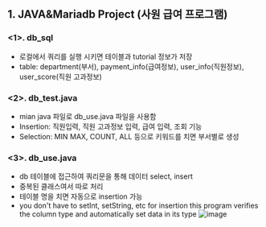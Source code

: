 ## 1. JAVA&Mariadb Project (사원 급여 프로그램)

### <1>. db_sql
- 로컬에서 쿼리를 실행 시키면 테이블과 tutorial 정보가 저장
- table: department(부서), payment_info(급여정보), user_info(직원정보), user_score(직원 고과정보)
### <2>. db_test.java
- mian java 파일로 db_use.java 파일을 사용함
- Insertion: 직원입력, 직원 고과정보 입력, 급여 입력, 조회 기능
- Selection: MIN MAX, COUNT, ALL 등으로 키워드를 치면 부서별로 생성
### <3>. db_use.java
- db 테이블에 접근하여 쿼리문을 통해 데이터 select, insert
- 중복된 클래스여서 따로 처리
- 테이블 명을 치면 자동으로 insertion 가능
- you don't have to setInt, setString, etc for insertion this program verifies the column type and automatically set data in its type
![image](https://user-images.githubusercontent.com/50603209/131957482-bab4a153-c1a0-46c4-bffb-60cb2c92101d.png)


